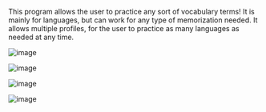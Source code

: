 This program allows the user to practice any sort of vocabulary terms! It is mainly for languages, but can work for any type of memorization needed. It allows multiple profiles, for the user to practice as many languages as needed at any time.

![image](https://github.com/Sleepo132/RymnOG/assets/74639890/dff284e4-4820-4b5a-bde7-81b662cbf004)

![image](https://github.com/Sleepo132/RymnOG/assets/74639890/0d09bb78-e5cf-49fc-8092-f56da946e7f6)

![image](https://github.com/Sleepo132/RymnOG/assets/74639890/7197696d-da60-4c3b-a1d5-6648b2b65cdf)

![image](https://github.com/Sleepo132/RymnOG/assets/74639890/00f81fdf-b746-40c7-8807-aa8bfa9fc712)

